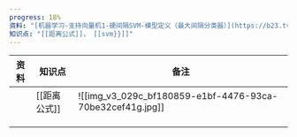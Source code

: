 ```yaml
---
progress: 18%
资料: "[机器学习-支持向量机1-硬间隔SVM-模型定义（最大间隔分类器）](https://b23.tv/002HVvS)"
知识点: "[[距离公式]]， [[svm}}]]"
---
```



| 资料  | 知识点      | 备注                                                        |
| --- | -------- | --------------------------------------------------------- |
|     | [[距离公式]] | ![[img_v3_029c_bf180859-e1bf-4476-93ca-70be32cef41g.jpg]] |
|     |          |                                                           |
|     |          |                                                           |
|     |          |                                                           |
